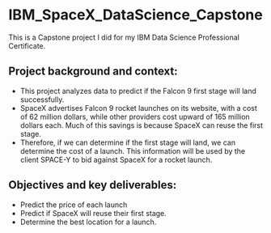 # IBM_SpaceX_DataScience_Capstone
This is a Capstone project I did for my IBM Data Science Professional Certificate.
## Project background and context:
- This project analyzes data to predict if the Falcon 9 first stage will land successfully.
- SpaceX advertises Falcon 9 rocket launches on its website, with a cost of 62 million dollars, while other providers cost upward of 165 million dollars each. Much of this savings is because SpaceX can reuse the first stage.
- Therefore, if we can determine if the first stage will land, we can determine the cost of a launch. This information will be used by the client SPACE-Y to bid against SpaceX for a rocket launch. 
## Objectives and key deliverables:
- Predict the price of each launch
- Predict if SpaceX will reuse their first stage.
- Determine the best location for a launch.
